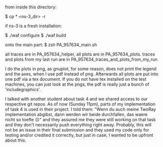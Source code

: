 from inside this directory:

$ cp * <ns-3_dir> -r

if ns-3 is a fresh installation:

$ ./waf configure
$ ./waf build

onto the main part:
$ zsh PA_957634_main.sh

all traces are in PA_957634_helper, all plots are in PA_957634_plots.
traces and plots from my last run are in PA_957634_traces_and_plots_from_my_run

I do the plots in png, as gnuplot, for some reason, does not print the legend and the axes, when I use pdf instead of png. Afterwards all plots are put into one pdf via a tex document. If you do not have tex installed on the test machines, you can just look at the pngs, the pdf is really just a bunch of 'includegraphics'.


I talked with another student about task 4 and we shared access to our respective git repos. As of now (Sunday 11pm), parts of my implementation of task 4 is used in their project. I told them: "Wenn du auch meine TwoRay implementation abgibst, dann werden wir beide durchfallen, das waere nicht so toefte ☹" and they assured me they were still working on that task and they don't necessarily push everything right away. Probably, this will not be an issue in their final submission and they used my code only for testing and/or credited it correctly, but just in case, I wanted to be upfront about this.
